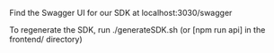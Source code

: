 Find the Swagger UI for our SDK at localhost:3030/swagger 

To regenerate the SDK, run ./generateSDK.sh
(or [npm run api] in the frontend/ directory) 
